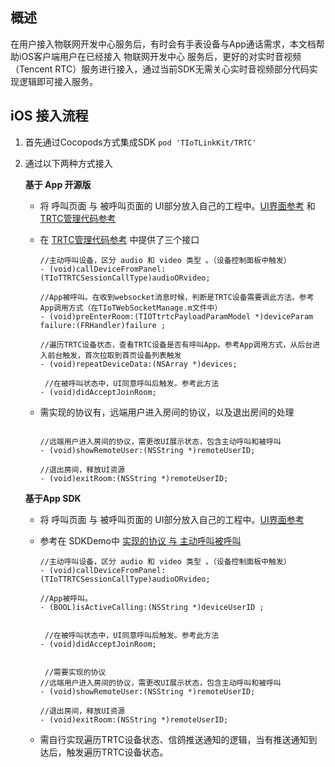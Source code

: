 ## 概述
在用户接入物联网开发中心服务后，有时会有手表设备与App通话需求，本文档帮助iOS客户端用户在已经接入 物联网开发中心 服务后，更好的对实时音视频（Tencent RTC）服务进行接入，通过当前SDK无需关心实时音视频部分代码实现逻辑即可接入服务。

## iOS 接入流程

1. 首先通过Cocopods方式集成SDK
  `pod 'TIoTLinkKit/TRTC'`
  
2. 通过以下两种方式接入

    **基于 App 开源版**

    * 将 呼叫页面 与 被呼叫页面的 UI部分放入自己的工程中。[UI界面参考](https://github.com/tencentyun/iot-link-ios/tree/master/Source/LinkSDK/TRTC/ui) 和 [TRTC管理代码参考](https://github.com/tencentyun/iot-link-ios/blob/master/Source/LinkApp/Classes/Universal/WebSocket/TIoTTRTCUIManage.m)
    * 在 [TRTC管理代码参考](https://github.com/tencentyun/iot-link-ios/blob/master/Source/LinkApp/Classes/Universal/WebSocket/TIoTTRTCUIManage.m) 中提供了三个接口

        ```
        //主动呼叫设备，区分 audio 和 video 类型 。（设备控制面板中触发）
        - (void)callDeviceFromPanel: (TIoTTRTCSessionCallType)audioORvideo;
		
        //App被呼叫。在收到websocket消息时候，判断是TRTC设备需要调此方法。参考App调用方式（在TIoTWebSocketManage.m文件中）
        - (void)preEnterRoom:(TIOTtrtcPayloadParamModel *)deviceParam failure:(FRHandler)failure ;
		
        //遍历TRTC设备状态，查看TRTC设备是否有呼叫App。参考App调用方式，从后台进入前台触发，首次拉取到首页设备列表触发
        - (void)repeatDeviceData:(NSArray *)devices;
		
		 //在被呼叫状态中，UI同意呼叫后触发。参考此方法
        - (void)didAcceptJoinRoom;
        ```
    * 需实现的协议有，远端用户进入房间的协议，以及退出房间的处理

        ```
		
        //远端用户进入房间的协议，需更改UI展示状态，包含主动呼叫和被呼叫
        - (void)showRemoteUser:(NSString *)remoteUserID;
		
        //退出房间，释放UI资源
        - (void)exitRoom:(NSString *)remoteUserID;
		
        ```       

    **基于App SDK**

    * 将 呼叫页面 与 被呼叫页面的 UI部分放入自己的工程中。[UI界面参考](https://github.com/tencentyun/iot-link-ios/tree/master/Source/LinkSDK/TRTC/ui) 
    * 参考在 SDKDemo中 [实现的协议 与 主动呼叫被呼叫](https://github.com/tencentyun/iot-link-ios/blob/master/Source/LinkSDKDemo/Home/Controllers/Device/ControlDeviceVC.m)

        ```
        //主动呼叫设备，区分 audio 和 video 类型 。（设备控制面板中触发）
        - (void)callDeviceFromPanel: (TIoTTRTCSessionCallType)audioORvideo;
		
        //App被呼叫。
        - (BOOL)isActiveCalling:(NSString *)deviceUserID ;
		
		
		 //在被呼叫状态中，UI同意呼叫后触发。参考此方法
        - (void)didAcceptJoinRoom;


		 //需要实现的协议		
        //远端用户进入房间的协议，需更改UI展示状态，包含主动呼叫和被呼叫
        - (void)showRemoteUser:(NSString *)remoteUserID;
		
        //退出房间，释放UI资源
        - (void)exitRoom:(NSString *)remoteUserID;
		
        ```
    * 需自行实现遍历TRTC设备状态、信鸽推送通知的逻辑，当有推送通知到达后，触发遍历TRTC设备状态。
